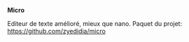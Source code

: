 **Micro**

Editeur de texte amélioré, mieux que nano.
Paquet du projet: https://github.com/zyedidia/micro
